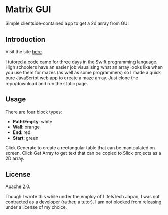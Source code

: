 # Matrix GUI

Simple clientside-contained app to get a 2d array from GUI

## Introduction

Visit the site [here](https://paced.github.io/matrix-gui/).

I tutored a code camp for three days in the Swift programming language. High schoolers have an easier job visualising what an array looks like when you use them for mazes (as well as some programmers) so I made a quick pure JavaScript web app to create a maze array. Just clone the repo/download and run the static page.

## Usage

There are four block types:

- **Path/Empty**: white
- **Wall**: orange
- **End**: red
- **Start**: green

Click Generate to create a rectangular table that can be manipulated on screen. Click Get Array to get text that can be copied to Slick projects as a 2D array.

## License

Apache 2.0.

Though I wrote this while under the employ of LifeIsTech Japan, I was not contracted as a developer (rather, a tutor). I am not blocked from releasing under a license of my choice.
